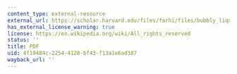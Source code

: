 ```yaml
---
content_type: external-resource
external_url: https://scholar.harvard.edu/files/farhi/files/bubbly_liquidity.pdf
has_external_license_warning: true
license: https://en.wikipedia.org/wiki/All_rights_reserved
status: ''
title: PDF
uid: 4f19484c-2254-4128-bf43-f13a1e6ad387
wayback_url: ''
---
```

